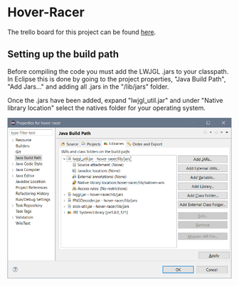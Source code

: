 # Hover-Racer
The trello board for this project can be found [here](https://trello.com/b/2euP6bQy/planning).
## Setting up the build path
Before compiling the code you must add the LWJGL .jars to your classpath. In Eclipse this is done by going to the project properties, "Java Build Path", "Add Jars..." and adding all .jars in the "/lib/jars" folder.

Once the .jars have been added, expand "lwjgl_util.jar" and under "Native library location" select the natives folder for your operating system.

![The Eclipse Build Path Window](buildPath.png)
